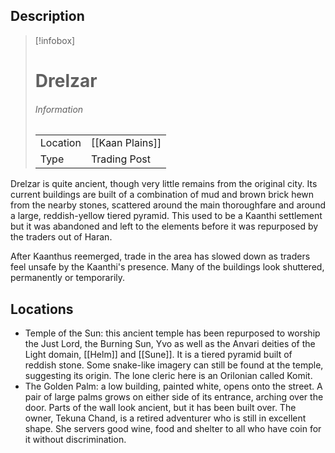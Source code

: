 ## Description


> [!infobox]
> # Drelzar
> ###### Information
> | | |
> |---|---|
> | Location | [[Kaan Plains]] |
> | Type | Trading Post |

Drelzar is quite ancient, though very little remains from the original city. Its current buildings are built of a combination of mud and brown brick hewn from the nearby stones, scattered around the main thoroughfare and around a large, reddish-yellow tiered pyramid. This used to be a Kaanthi settlement but it was abandoned and left to the elements before it was repurposed by the traders out of Haran.

After Kaanthus reemerged, trade in the area has slowed down as traders feel unsafe by the Kaanthi's presence. Many of the buildings look shuttered, permanently or temporarily.

## Locations

- Temple of the Sun: this ancient temple has been repurposed to worship the Just Lord, the Burning Sun, Yvo as well as the Anvari deities of the Light domain, [[Helm]] and [[Sune]]. It is a tiered pyramid built of reddish stone. Some snake-like imagery can still be found at the temple, suggesting its origin. The lone cleric here is an Orilonian called Komit.
- The Golden Palm: a low building, painted white, opens onto the street. A pair of large palms grows on either side of its entrance, arching over the door. Parts of the wall look ancient, but it has been built over. The owner, Tekuna Chand, is a retired adventurer who is still in excellent shape. She servers good wine, food and shelter to all who have coin for it without discrimination.
